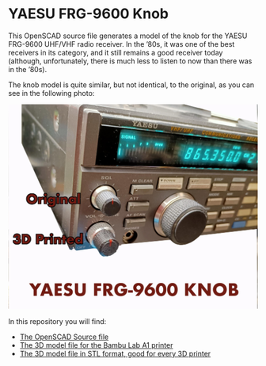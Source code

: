 # YAESU FRG-9600 Knob

This OpenSCAD source file generates a model of the knob for the YAESU
FRG-9600 UHF/VHF radio receiver. In the ’80s, it was one of the best
receivers in its category, and it still remains a good receiver today
(although, unfortunately, there is much less to listen to now than
there was in the ’80s).

The knob model is quite similar, but not identical, to the original,
as you can see in the following photo:

![Original and 3D printed knobs](img/FRG9600-SmallKnob-v2-printed.jpg "Original and 3D printed knobs")

In this repository you will find:

- [The OpenSCAD Source file](FRG9600-SmallKnob-v2.scad)
- [The 3D model file for the Bambu Lab A1 printer](3dmodel/FRG9600-SmallKnob-v2.3mf)
- [The 3D model file in STL format, good for every 3D printer](3dmodel/FRG9600-SmallKnob-v2.stl)


